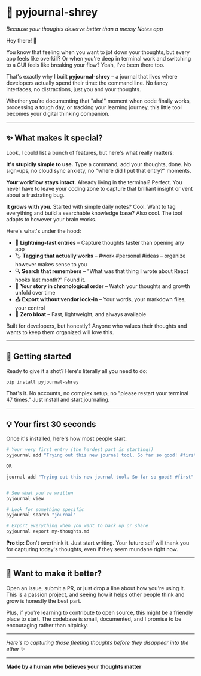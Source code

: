 # 📝 pyjournal-shrey

*Because your thoughts deserve better than a messy Notes app*

Hey there! 👋 

You know that feeling when you want to jot down your thoughts, but every app feels like overkill? Or when you're deep in terminal work and switching to a GUI feels like breaking your flow? Yeah, I've been there too.

That's exactly why I built **pyjournal-shrey** – a journal that lives where developers actually spend their time: the command line. No fancy interfaces, no distractions, just you and your thoughts.

Whether you're documenting that "aha!" moment when code finally works, processing a tough day, or tracking your learning journey, this little tool becomes your digital thinking companion.

---

## ✨ What makes it special?

Look, I could list a bunch of features, but here's what really matters:

**It's stupidly simple to use.** Type a command, add your thoughts, done. No sign-ups, no cloud sync anxiety, no "where did I put that entry?" moments.

**Your workflow stays intact.** Already living in the terminal? Perfect. You never have to leave your coding zone to capture that brilliant insight or vent about a frustrating bug.

**It grows with you.** Started with simple daily notes? Cool. Want to tag everything and build a searchable knowledge base? Also cool. The tool adapts to however your brain works.

Here's what's under the hood:
- 📝 **Lightning-fast entries** – Capture thoughts faster than opening any app
- 🏷️ **Tagging that actually works** – #work #personal #ideas – organize however makes sense to you
- 🔍 **Search that remembers** – "What was that thing I wrote about React hooks last month?" Found it.
- 📖 **Your story in chronological order** – Watch your thoughts and growth unfold over time
- 📤 **Export without vendor lock-in** – Your words, your markdown files, your control
- 🚀 **Zero bloat** – Fast, lightweight, and always available

Built for developers, but honestly? Anyone who values their thoughts and wants to keep them organized will love this.

---

## 🚀 Getting started

Ready to give it a shot? Here's literally all you need to do:

```bash
pip install pyjournal-shrey
```

That's it. No accounts, no complex setup, no "please restart your terminal 47 times." Just install and start journaling.

---

## 💡 Your first 30 seconds

Once it's installed, here's how most people start:

```bash
# Your very first entry (the hardest part is starting!)
pyjournal add "Trying out this new journal tool. So far so good! #first-entry"

OR

journal add "Trying out this new journal tool. So far so good! #first"


# See what you've written
pyjournal view

# Look for something specific
pyjournal search "journal"

# Export everything when you want to back up or share
pyjournal export my-thoughts.md
```

**Pro tip:** Don't overthink it. Just start writing. Your future self will thank you for capturing today's thoughts, even if they seem mundane right now.

---

## 🤝 Want to make it better?


Open an issue, submit a PR, or just drop a line about how you're using it. This is a passion project, and seeing how it helps other people think and grow is honestly the best part.

Plus, if you're learning to contribute to open source, this might be a friendly place to start. The codebase is small, documented, and I promise to be encouraging rather than nitpicky.



---

*Here's to capturing those fleeting thoughts before they disappear into the ether* ✨

---

**Made by a human who believes your thoughts matter**
